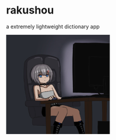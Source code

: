 # rakushou
a extremely lightweight dictionary app


<img src="misc/artwork.png" alt="misc/artwork" style="width:280px;"/>
